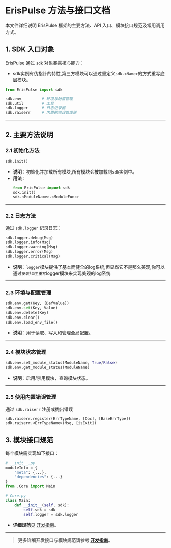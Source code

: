 # ErisPulse 方法与接口文档

本文件详细说明 ErisPulse 框架的主要方法、API 入口、模块接口规范及常用调用方式。

## 1. SDK 入口对象

ErisPulse 通过 `sdk` 对象暴露核心能力：
- sdk实例有伪指针的特性,第三方模块可以通过重定义`sdk.<Name>`的方式重写底层模块。

```python
from ErisPulse import sdk

sdk.env         # 环境与配置管理
sdk.util        # 工具
sdk.logger      # 日志记录器
sdk.raiserr     # 内置的错误管理器
```

---

## 2. 主要方法说明

### 2.1 初始化方法

```python
sdk.init()
```
- **说明**：初始化并加载所有模块,所有模块会被加载到`sdk`实例中。
- **用法**：
    ```python
    from ErisPulse import sdk
    sdk.init()
    sdk.<ModuleName>.<ModuleFunc>
    ```

---

### 2.2 日志方法

通过 `sdk.logger` 记录日志：

```python
sdk.logger.debug(Msg)
sdk.logger.info(Msg)
sdk.logger.warning(Msg)
sdk.logger.error(Msg)
sdk.logger.critical(Msg)
```
- **说明**：`logger`模块提供了基本而健全的log系统,但显然它不是那么美观,你可以通过`安装`/`自主重写`logger模块来实现美观的log系统

---

### 2.3 环境与配置管理

```python
sdk.env.get(Key, [DefValue])
sdk.env.set(Key, Value)
sdk.env.delete(Key)
sdk.env.clear()
sdk.env.load_env_file()
```
- **说明**：用于读取、写入和管理全局配置。

---

### 2.4 模块状态管理

```python
sdk.env.set_module_status(ModuleName, True/False)
sdk.env.get_module_status(ModuleName)
```
- **说明**：启用/禁用模块，查询模块状态。

---

### 2.5 使用内置错误管理

通过 `sdk.raiserr` 注册或抛出错误
```pyhton
sdk.raiserr.register(ErrTypeName, [Doc], [BaseErrType])
sdk.raiserr.<ErrTypeName>(Msg, [isExit])

```

## 3. 模块接口规范

每个模块需实现如下接口：

```python
# __init__.py
moduleInfo = {
    "meta": {...},
    "dependencies": {...}
}
from .Core import Main

# Core.py
class Main:
    def __init__(self, sdk):
        self.sdk = sdk
        self.logger = sdk.logger
```
- **详细规范**见 [开发指南](DEVELOPMENT.md#2-模块接口规范)。

---

> **更多详细开发接口与模块规范请参考 [开发指南](DEVELOPMENT.md)。**